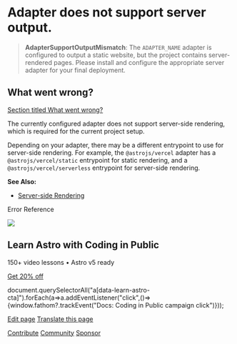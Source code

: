 Adapter does not support server output.
=======================================

> **AdapterSupportOutputMismatch**: The `ADAPTER_NAME` adapter is configured to output a static website, but the project contains server-rendered pages. Please install and configure the appropriate server adapter for your final deployment.

What went wrong?
----------------

[Section titled What went wrong?](#what-went-wrong)

The currently configured adapter does not support server-side rendering, which is required for the current project setup.

Depending on your adapter, there may be a different entrypoint to use for server-side rendering. For example, the `@astrojs/vercel` adapter has a `@astrojs/vercel/static` entrypoint for static rendering, and a `@astrojs/vercel/serverless` entrypoint for server-side rendering.

**See Also:**

*   [Server-side Rendering](/en/guides/on-demand-rendering/)

Error Reference

![](/_astro/CodingInPublic.DpaYu7Qd_5sx41.webp)

Learn Astro with **Coding in Public**
-------------------------------------

150+ video lessons • Astro v5 ready

[Get 20% off](https://learnastro.dev?code=ASTRO_PROMO)

document.querySelectorAll("a\[data-learn-astro-cta\]").forEach(a=>a.addEventListener("click",()=>{window.fathom?.trackEvent("Docs: Coding in Public campaign click")}));

[Edit page](https://github.com/withastro/astro/blob/main/packages/astro/src/core/errors/errors-data.ts) [Translate this page](https://contribute.docs.astro.build/guides/i18n/)

[Contribute](/en/contribute/) [Community](https://astro.build/chat) [Sponsor](https://opencollective.com/astrodotbuild)
